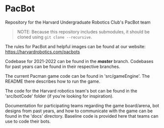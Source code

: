 # PacBot
Repository for the Harvard Undergraduate Robotics Club's PacBot team

> NOTE: Because this repository includes submodules, it should be cloned using `git clone --recursive`.

The rules for PacBot and helpful images can be found at our website: https://harvardrobotics.com/pacbots

Codebase for 2021-2022 can be found in the ***master*** branch. Codebases for past years can be found in their respective branches.

The current Pacman game code can be found in 'src/gameEngine'. The README there describes how to run the game.

The code for the Harvard robotics team's bot can be found in the 'src/botCode' folder (if you're looking for inspiration).

Documentation for participating teams regarding the game board/arena, bot designs from past years, and how to communicate with the game can be found in the 'docs' directory. Baseline code is provided here that teams can use to code their bots.
